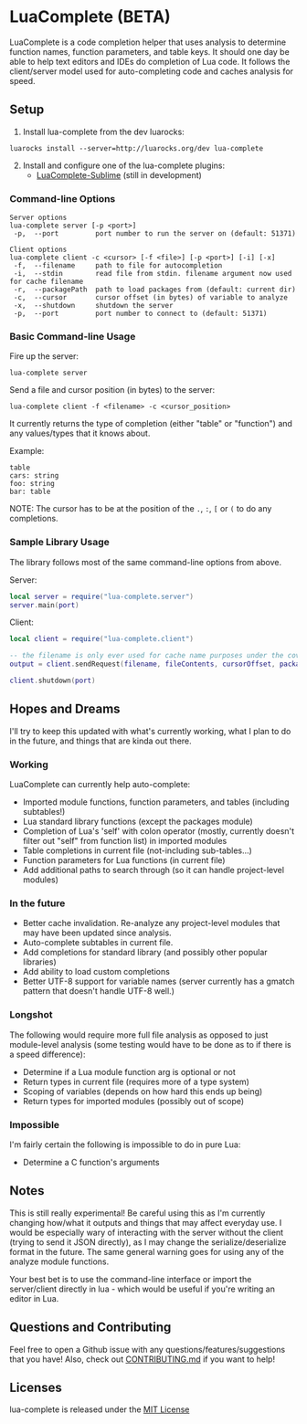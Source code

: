# LuaComplete (BETA)
LuaComplete is a code completion helper that uses analysis to determine function names, function parameters, and table keys. It should one day be able to help text editors and IDEs do completion of Lua code. It follows the client/server model used for auto-completing code and caches analysis for speed.


## Setup
1. Install lua-complete from the dev luarocks:
```
luarocks install --server=http://luarocks.org/dev lua-complete
```

2. Install and configure one of the lua-complete plugins:
    * [LuaComplete-Sublime](https://github.com/FourierTransformer/LuaComplete-Sublime) (still in development)

### Command-line Options
```
Server options
lua-complete server [-p <port>]
 -p,  --port         port number to run the server on (default: 51371)

Client options
lua-complete client -c <cursor> [-f <file>] [-p <port>] [-i] [-x]
 -f,  --filename     path to file for autocompletion
 -i,  --stdin        read file from stdin. filename argument now used for cache filename
 -r,  --packagePath  path to load packages from (default: current dir)
 -c,  --cursor       cursor offset (in bytes) of variable to analyze
 -x,  --shutdown     shutdown the server
 -p,  --port         port number to connect to (default: 51371)
```

### Basic Command-line Usage
Fire up the server:
```
lua-complete server
```

Send a file and cursor position (in bytes) to the server:
```
lua-complete client -f <filename> -c <cursor_position>
```

It currently returns the type of completion (either "table" or "function") and any values/types that it knows about.

Example:
```
table
cars: string
foo: string
bar: table
```

NOTE: The cursor has to be at the position of the `.`, `:`, `[` or `(` to do any completions.

### Sample Library Usage
The library follows most of the same command-line options from above.

Server:
```lua
local server = require("lua-complete.server")
server.main(port)
```

Client:
```lua
local client = require("lua-complete.client")

-- the filename is only ever used for cache name purposes under the covers
output = client.sendRequest(filename, fileContents, cursorOffset, packagePath, port)

client.shutdown(port)
```

## Hopes and Dreams
I'll try to keep this updated with what's currently working, what I plan to do in the future, and things that are kinda out there.
### Working
LuaComplete can currently help auto-complete:
 * Imported module functions, function parameters, and tables (including subtables!)
 * Lua standard library functions (except the packages module)
 * Completion of Lua's 'self' with colon operator (mostly, currently doesn't filter out "self" from function list) in imported modules
 * Table completions in current file (not-including sub-tables...)
 * Function parameters for Lua functions (in current file)
 * Add additional paths to search through (so it can handle project-level modules)

### In the future
 * Better cache invalidation. Re-analyze any project-level modules that may have been updated since analysis.
 * Auto-complete subtables in current file.
 * Add completions for standard library (and possibly other popular libraries)
 * Add ability to load custom completions
 * Better UTF-8 support for variable names (server currently has a gmatch pattern that doesn't handle UTF-8 well.)

### Longshot
The following would require more full file analysis as opposed to just module-level analysis (some testing would have to be done as to if there is a speed difference):
 * Determine if a Lua module function arg is optional or not
 * Return types in current file (requires more of a type system)
 * Scoping of variables (depends on how hard this ends up being)
 * Return types for imported modules (possibly out of scope)

### Impossible
I'm fairly certain the following is impossible to do in pure Lua:
 * Determine a C function's arguments


## Notes
This is still really experimental! Be careful using this as I'm currently changing how/what it outputs and things that may affect everyday use. I would be especially wary of interacting with the server without the client (trying to send it JSON directly), as I may change the serialize/deserialize format in the future. The same general warning goes for using any of the analyze module functions.

Your best bet is to use the command-line interface or import the server/client directly in lua - which would be useful if you're writing an editor in Lua.

## Questions and Contributing
Feel free to open a Github issue with any questions/features/suggestions that you have! Also, check out [CONTRIBUTING.md](CONTRIBUTING.md) if you want to help!

## Licenses
lua-complete is released under the [MIT License](LICENSE.md)
